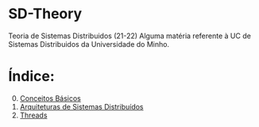 # SD-Theory
Teoria de Sistemas Distribuidos (21-22)  Alguma matéria referente à UC de Sistemas Distribuidos da Universidade do Minho.

# Índice:

0. [Conceitos Básicos](./ConceitosBasicos.md)
1. [Arquiteturas de Sistemas Distribuídos](./Arquiteturas.md)
2. [Threads](./Thread.md)
